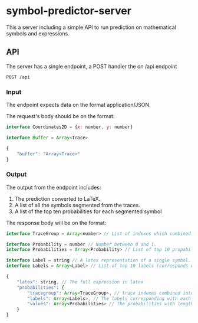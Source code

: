 # symbol-predictor-server 

This a server including a simple API to run prediction on mathematical symbols and expressions.

## API
The server has a single endpoint, a POST handler the on /api endpoint

```POST /api```

### Input
The endpoint expects data on the format application/JSON.

The request's body should be on the format:
```js
interface Coordinates2D = {x: number, y: number}

interface Buffer = Array<Trace>

{
    "buffer": "Array<Trace>"
}
```
### Output
The output from the endpoint includes:

1. The prediction converted to LaTeX.
2. A list of all the symbols segmented from the traces.
3. A list of the top ten probabilities for each segmented symbol

The response body will be on the format:
```js
interface TraceGroup = Array<number> // List of indexes which combined creates a symbol (indexes from the "buffer" in input). 

interface Probability = number // Number between 0 and 1.
interface Probabilities = Array<Probability> // List of top 10 propabilities.

interface Label = string // A latex representation of a single symbol.
interface Labels = Array<Label> // List of top 10 labels (corresponds with Probabilities).

{
    "latex": string, // The full expression in latex
    "probabilities": {
        "tracegroup": Array<TraceGroup>, // trace indexes combined into symbols
        "labels": Array<Labels>, // The labels corresponding with each probability.
        "values": Array<Probabilities> // The probabilities with length equal to the number of predicted symbols
    }
}
```
